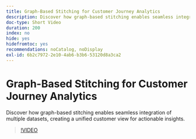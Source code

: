 ```yaml
---
title: Graph-Based Stitching for Customer Journey Analytics
description: Discover how graph-based stitching enables seamless integration of multiple datasets, creating a unified customer view for actionable insights.
doc-type: Short Video
duration: 200
index: no
hide: yes
hidefromtoc: yes
recommendations: noCatalog, noDisplay
exl-id: 6b2c7972-2e10-4ab6-b3b6-53120d8a3ca2
---
```

# Graph-Based Stitching for Customer Journey Analytics

Discover how graph-based stitching enables seamless integration of multiple datasets, creating a unified customer view for actionable insights.

<!-- 62_S112_3442459_199_graphbased-stitching-for-customer-journey-analytics -->
>[!VIDEO](https://video.tv.adobe.com/v/3458317/?learn=on&enablevpops=true)
